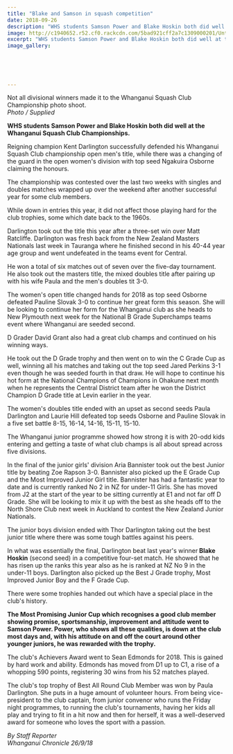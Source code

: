 ```yaml
---
title: "Blake and Samson in squash competition"
date: 2018-09-26
description: "WHS students Samson Power and Blake Hoskin both did well at the Whanganui Squash Club Champs..."
image: http://c1940652.r52.cf0.rackcdn.com/5bad921cff2a7c1309000201/Untitled-1325.jpg
excerpt: "WHS students Samson Power and Blake Hoskin both did well at the Whanganui Squash Club Champs."
image_gallery:
    
    
    
    
    
---
```


<p class="element element-paragraph">Not all divisional winners made it to the Whanganui Squash Club Championship photo shoot.<br /><em>Photo / Supplied</em></p>
<p class="element element-paragraph"><strong>WHS students <strong>Samson Power and&nbsp;</strong>Blake Hoskin both did well at the Whanganui Squash Club Championships.</strong></p>
<p class="element element-paragraph">Reigning champion Kent Darlington successfully defended his Whanganui Squash Club championship open men's title, while there was a changing of the guard in the open women's division with top seed Ngakuira Osborne claiming the honours.</p>
<p class="element element-paragraph">The championship was contested over the last two weeks with singles and doubles matches wrapped up over the weekend after another successful year for some club members.</p>
<p class="element element-paragraph">While down in entries this year, it did not affect those playing hard for the club trophies, some which date back to the 1960s.</p>
<p class="element element-paragraph">Darlington took out the title this year after a three-set win over Matt Ratcliffe. Darlington was fresh back from the New Zealand Masters Nationals last week in Tauranga where he finished second in his 40-44 year age group and went undefeated in the teams event for Central.</p>
<p class="element element-paragraph">He won a total of six matches out of seven over the five-day tournament. He also took out the masters title, the mixed doubles title after pairing up with his wife Paula and the men's doubles tit 3-0.</p>
<p class="element element-paragraph">The women's open title changed hands for 2018 as top seed Osborne defeated Pauline Slovak 3-0 to continue her great form this season. She will be looking to continue her form for the Whanganui club as she heads to New Plymouth next week for the National B Grade Superchamps teams event where Whanganui are seeded second.</p>
<p class="element element-paragraph">D Grader David Grant also had a great club champs and continued on his winning ways.</p>
<p class="element element-paragraph">He took out the D Grade trophy and then went on to win the C Grade Cup as well, winning all his matches and taking out the top seed Jared Perkins 3-1 even though he was seeded fourth in that draw. He will hope to continue his hot form at the National Champions of Champions in Ohakune next month when he represents the Central District team after he won the District Champion D Grade title at Levin earlier in the year.</p>
<p class="element element-paragraph">The women's doubles title ended with an upset as second seeds Paula Darlington and Laurie Hill defeated top seeds Osborne and Pauline Slovak in a five set battle 8-15, 16-14, 14-16, 15-11, 15-10.</p>
<p class="element element-paragraph">The Whanganui junior programme showed how strong it is with 20-odd kids entering and getting a taste of what club champs is all about spread across five divisions.</p>
<p class="element element-paragraph">In the final of the junior girls' division Aria Bannister took out the best Junior title by beating Zoe Rapson 3-0. Bannister also picked up the E Grade Cup and the Most Improved Junior Girl title. Bannister has had a fantastic year to date and is currently ranked No 2 in NZ for under-11 Girls. She has moved from J2 at the start of the year to be sitting currently at E1 and not far off D Grade. She will be looking to mix it up with the best as she heads off to the North Shore Club next week in Auckland to contest the New Zealand Junior Nationals.</p>
<p class="element element-paragraph">The junior boys division ended with Thor Darlington taking out the best junior title where there was some tough battles against his peers.</p>
<p class="element element-paragraph">In what was essentially the final, Darlington beat last year's winner<strong> Blake Hoskin</strong> (second seed) in a competitive four-set match. He showed that he has risen up the ranks this year also as he is ranked at NZ No 9 in the under-11 boys. Darlington also picked up the Best J Grade trophy, Most Improved Junior Boy and the F Grade Cup.</p>
<p class="element element-paragraph">There were some trophies handed out which have a special place in the club's history.</p>
<p class="element element-paragraph"><strong>The Most Promising Junior Cup which recognises a good club member showing promise, sportsmanship, improvement and attitude went to Samson Power. Power, who shows all these qualities, is down at the club most days and, with his attitude on and off the court around other younger juniors, he was rewarded with the trophy.</strong></p>
<p class="element element-paragraph">The club's Achievers Award went to Sean Edmonds for 2018. This is gained by hard work and ability. Edmonds has moved from D1 up to C1, a rise of a whopping 590 points, registering 30 wins from his 52 matches played.</p>
<p class="element element-paragraph"><span>The club's top trophy of Best All Round Club Member was won by Paula Darlington. She puts in a huge amount of volunteer hours. From being vice-president to the club captain, from junior convenor who runs the Friday night programmes, to running the club's tournaments, having her kids all play and trying to fit in a hit now and then for herself, it was a well-deserved award for someone who loves the sport with a passion.</span></p>
<p class="element element-paragraph"><em>By Staff Reporter</em><br /><em>Whanganui Chronicle 26/9/18</em></p>

